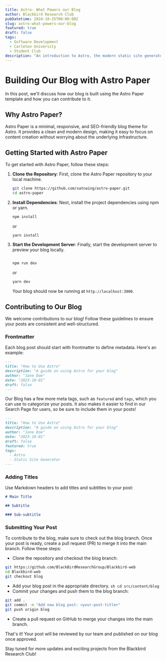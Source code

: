 ```yaml
---
title: Astro- What Powers our Blog
author: Blackbird Research Club
pubDatetime: 2024-10-25T00:00:00Z
slug: astro-what-powers-our-blog
featured: true
draft: false
tags:
  - Software Development
  - Carleton University
  - Student Club
description: "An introduction to Astro, the modern static site generator that powers our blog, and how it enables us to create fast, dynamic, and accessible websites."
---
```


# Building Our Blog with Astro Paper

In this post, we'll discuss how our blog is built using the Astro Paper template and how you can contribute to it.

## Why Astro Paper?

Astro Paper is a minimal, responsive, and SEO-friendly blog theme for Astro. It provides a clean and modern design, making it easy to focus on content creation without worrying about the underlying infrastructure.

## Getting Started with Astro Paper

To get started with Astro Paper, follow these steps:

1. **Clone the Repository**: First, clone the Astro Paper repository to your local machine.

   ```sh
   git clone https://github.com/satnaing/astro-paper.git
   cd astro-paper
   ```

2. **Install Dependencies**: Next, install the project dependencies using npm or yarn.

   ```sh
   npm install
   ```

   or

   ```sh
   yarn install
   ```

3. **Start the Development Server**: Finally, start the development server to preview your blog locally.

   ```sh

   npm run dev
   ```

   or

   ```sh
   yarn dev
   ```

   Your blog should now be running at `http://localhost:3000`.

## Contributing to Our Blog

We welcome contributions to our blog! Follow these guidelines to ensure your posts are consistent and well-structured.

### Frontmatter

Each blog post should start with frontmatter to define metadata. Here's an example:

```markdown
---
title: "How to Use Astro"
description: "A guide on using Astro for your blog"
author: "Jane Doe"
date: "2023-10-01"
draft: false
---
```

Our Blog has a few more meta tags, such as `featured` and `tags`, which you can use to categorize your posts.
It also makes it easier to find in our Search Page for users, so be sure to include them in your posts!

```markdown
---
title: "How to Use Astro"
description: "A guide on using Astro for your blog"
author: "Jane Doe"
date: "2023-10-01"
draft: false
featured: true
tags:
  - Astro
  - Static Site Generator
---
```

### Adding Titles

Use Markdown headers to add titles and subtitles to your post:

```markdown
# Main Title

## Subtitle

### Sub-subtitle
```

### Submitting Your Post

To contribute to the blog, make sure to check out the blog branch. Once your post is ready, create a pull request (PR) to merge it into the main branch. Follow these steps:

- Clone the repository and checkout the blog branch:

```sh
git https://github.com/BlackBirdResearchGroup/Blackbird-web
cd Blackbird-web
git checkout blog
```

- Add your blog post in the appropriate directory.
  `sh
cd src/content/blog`
- Commit your changes and push them to the blog branch:

```sh
git add .
git commit -m "Add new blog post: <your-post-title>"
git push origin blog
```

- Create a pull request on GitHub to merge your changes into the main branch.

That's it! Your post will be reviewed by our team and published on our blog once approved.

Stay tuned for more updates and exciting projects from the Blackbird Research Club!
